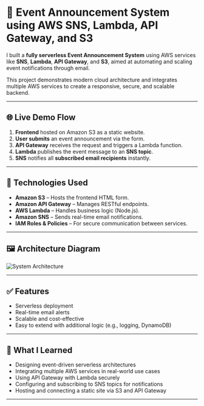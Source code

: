 
# 🚀 Event Announcement System using AWS SNS, Lambda, API Gateway, and S3

I built a **fully serverless Event Announcement System** using AWS services like **SNS**, **Lambda**, **API Gateway**, and **S3**, aimed at automating and scaling event notifications through email.

This project demonstrates modern cloud architecture and integrates multiple AWS services to create a responsive, secure, and scalable backend.

---

## 🌐 Live Demo Flow

1. **Frontend** hosted on Amazon S3 as a static website.
2. **User submits** an event announcement via the form.
3. **API Gateway** receives the request and triggers a Lambda function.
4. **Lambda** publishes the event message to an **SNS topic**.
5. **SNS** notifies all **subscribed email recipients** instantly.

---

## 🔧 Technologies Used

- **Amazon S3** – Hosts the frontend HTML form.
- **Amazon API Gateway** – Manages RESTful endpoints.
- **AWS Lambda** – Handles business logic (Node.js).
- **Amazon SNS** – Sends real-time email notifications.
- **IAM Roles & Policies** – For secure communication between services.

---

## 🖼️ Architecture Diagram

![System Architecture ](https://github.com/user-attachments/assets/ce25a7e6-63ca-41f9-bd8c-f85cb9665cf0)



---

## ✅ Features

- Serverless deployment
- Real-time email alerts
- Scalable and cost-effective
- Easy to extend with additional logic (e.g., logging, DynamoDB)

---

## 📌 What I Learned

- Designing event-driven serverless architectures
- Integrating multiple AWS services in real-world use cases
- Using API Gateway with Lambda securely
- Configuring and subscribing to SNS topics for notifications
- Hosting and connecting a static site via S3 and API Gateway

---




